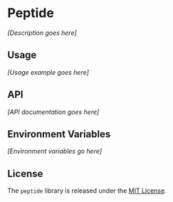 # Peptide

*[Description goes here]*

## Usage

*[Usage example goes here]*

## API

*[API documentation goes here]*

## Environment Variables

*[Environment variables go here]*

## License

The `peptide` library is released under the [MIT License](MIT-License.txt).
